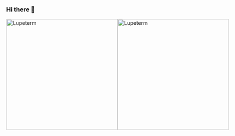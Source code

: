 ### Hi there 👋
<div style="display: flex;">
    <img align="center" style="height: 300px" src="https://github-readme-stats-rouge-one-18.vercel.app/api?username=LilaLio&show_icons=true&locale=en&theme=tokyonight" alt="Lupeterm" />
    <img align="center" style="height: 300px"src="https://github-readme-stats-rouge-one-18.vercel.app/api/top-langs/?username=lupeterm&theme=tokyonight" alt="Lupeterm" />
</div>
<!--
**lupeterm/lupeterm** is a ✨ _special_ ✨ repository because its `README.md` (this file) appears on your GitHub profile.

Here are some ideas to get you started:

- 🔭 I’m currently working on ...
- 🌱 I’m currently learning ...
- 👯 I’m looking to collaborate on ...
- 🤔 I’m looking for help with ...
- 💬 Ask me about ...
- 📫 How to reach me: ...
- 😄 Pronouns: ...
- ⚡ Fun fact: ...
-->
